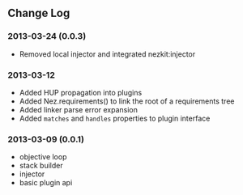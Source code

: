 Change Log
----------

### 2013-03-24 (0.0.3)

* Removed local injector and integrated nezkit:injector

### 2013-03-12

* Added HUP propagation into plugins
* Added Nez.requirements() to link the root of a requirements tree
* Added linker parse error expansion
* Added `matches` and `handles` properties to plugin interface

### 2013-03-09 (0.0.1)

* objective loop
* stack builder
* injector
* basic plugin api
